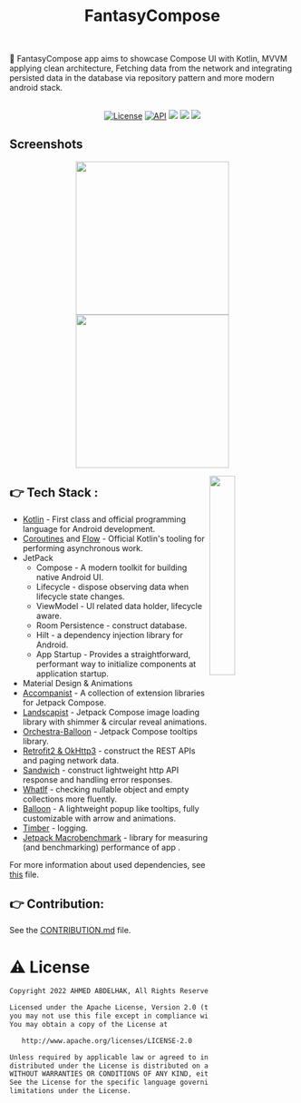 <h1 align="center">FantasyCompose</h1></br>

🎯 FantasyCompose app aims to showcase Compose UI with Kotlin, MVVM applying clean architecture, Fetching data from the network and integrating persisted data in the database via repository pattern and more modern android stack. <br/> <br/> 

<p align="center">
  <a href="https://opensource.org/licenses/Apache-2.0"><img alt="License" src="https://img.shields.io/badge/License-Apache%202.0-blue.svg"/></a>
  <a href="https://android-arsenal.com/api?level=21"><img alt="API" src="https://img.shields.io/badge/API-21%2B-brightgreen.svg?style=flat"/></a>
<a name="platform">
  <img src="https://img.shields.io/badge/Platform-Android-success?style=flat">
</a>
<a name="language">
  <img src="https://img.shields.io/badge/Language-Kotlin---?style=flat">
</a>
<a name="open_source">
  <img src="https://badges.frapsoft.com/os/v1/open-source.svg?v=102?style=flat">
</a>
</p>

## Screenshots
<p align="center">
<img src="https://user-images.githubusercontent.com/20733292/205509564-ebc30c6c-ceb9-47d8-a780-0817d9f2081e.gif" width="270"/>
<img src="/preview/gif2.gif" width="270"/>
</p>

<img src="https://user-images.githubusercontent.com/20733292/205507291-8e4942d7-2a57-4f8c-b6e2-0e2a69fe41ff.png" width="30%" align="right" />

:point_right: Tech Stack :
-----------------
- [Kotlin](https://kotlinlang.org/) - First class and official programming language for Android development.
- [Coroutines](https://kotlinlang.org/docs/reference/coroutines-overview.html) and [Flow](https://kotlinlang.org/docs/reference/coroutines/flow.html#asynchronous-flow) - Official Kotlin's tooling for performing asynchronous work.
- JetPack
  - Compose - A modern toolkit for building native Android UI.
  - Lifecycle - dispose observing data when lifecycle state changes.
  - ViewModel - UI related data holder, lifecycle aware.
  - Room Persistence - construct database.
  - Hilt - a dependency injection library for Android.
  - App Startup - Provides a straightforward, performant way to initialize components at application startup.
- Material Design & Animations
- [Accompanist](https://github.com/google/accompanist) - A collection of extension libraries for Jetpack Compose.
- [Landscapist](https://github.com/skydoves/landscapist) - Jetpack Compose image loading library with shimmer & circular reveal animations.
- [Orchestra-Balloon](https://github.com/skydoves/orchestra) - Jetpack Compose tooltips library.
- [Retrofit2 & OkHttp3](https://github.com/square/retrofit) - construct the REST APIs and paging network data.
- [Sandwich](https://github.com/skydoves/Sandwich) - construct lightweight http API response and handling error responses.
- [WhatIf](https://github.com/skydoves/whatif) - checking nullable object and empty collections more fluently.
- [Balloon](https://github.com/skydoves/balloon) -  A lightweight popup like tooltips, fully customizable with arrow and animations.
- [Timber](https://github.com/JakeWharton/timber) - logging.
- [Jetpack Macrobenchmark](https://developer.android.com/topic/performance/benchmarking/macrobenchmark-overview) - library for measuring (and benchmarking) performance of app .

For more information about used dependencies, see [this](/dependencies.gradle) file.

:point_right: Contribution:
-----------
See the [CONTRIBUTION.md](/CONTRIBUTION.md) file.

# ⚠️ License
```xml
Copyright 2022 AHMED ABDELHAK, All Rights Reserved.

Licensed under the Apache License, Version 2.0 (the "License");
you may not use this file except in compliance with the License.
You may obtain a copy of the License at

   http://www.apache.org/licenses/LICENSE-2.0

Unless required by applicable law or agreed to in writing, software
distributed under the License is distributed on an "AS IS" BASIS,
WITHOUT WARRANTIES OR CONDITIONS OF ANY KIND, either express or implied.
See the License for the specific language governing permissions and
limitations under the License.
```
